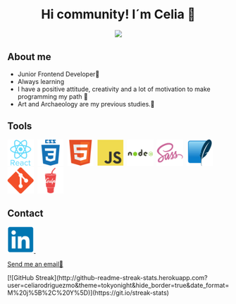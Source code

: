 <div id="header" align="center">
  <h1>Hi community! I´m Celia 👋 </h1>
  <img src="https://media.giphy.com/media/LMcB8XospGZO8UQq87/giphy.gif" width="350"/>
</div>
<h2> About me </h2>
<ul>
  <li>Junior Frontend Developer🌱</li>
  <li>Always learning </li>
  <li>I have a positive attitude, creativity and a lot of motivation to make programming my path 🐾</li>
  <li>Art and Archaeology are my previous studies.🎨</li>
</ul>
<h2> Tools </h2>     
<div>
   <img src="https://github.com/devicons/devicon/blob/master/icons/react/react-original-wordmark.svg" title="React" alt="React" width="60" height="60"/>&nbsp;
  <img src="https://github.com/devicons/devicon/blob/master/icons/css3/css3-plain-wordmark.svg"  title="CSS3" alt="CSS" width="60" height="60"/>&nbsp;
  <img src="https://github.com/devicons/devicon/blob/master/icons/html5/html5-original.svg" title="HTML5" alt="HTML" width="60" height="60"/>&nbsp;
  <img src="https://github.com/devicons/devicon/blob/master/icons/javascript/javascript-original.svg" title="JavaScript" alt="JavaScript" width="60" height="60"/>&nbsp;
  <img src="https://github.com/devicons/devicon/blob/master/icons/nodejs/nodejs-original-wordmark.svg" title="NodeJS" alt="NodeJS" width="60" height="60"/>&nbsp;
  <img src="https://github.com/devicons/devicon/blob/master/icons/sass/sass-original.svg" title="SASS" alt="SASS" width="60" height="60"/>&nbsp;
  <img src="https://github.com/devicons/devicon/blob/master/icons/sqlite/sqlite-original.svg" title="SQlite" alt="SQlite" width="60" height="60"/>&nbsp;
  <img src="https://github.com/devicons/devicon/blob/master/icons/git/git-plain.svg" title="Git" alt="Git" width="60" height="60"/>&nbsp;
  <img src="https://github.com/devicons/devicon/blob/master/icons/gulp/gulp-plain.svg" title="Gulp" alt="Gulp" width="60" height="60"/>&nbsp;
  </div>
<h2> Contact </h2>
<label><a href="https://www.linkedin.com/in/celia-rodriguez-moreno/" >
<img src="https://github.com/devicons/devicon/blob/master/icons/linkedin/linkedin-original.svg" title="reach me at linkedin" alt="reach me at linkedin" width="60" height="60"/>&nbsp;</a>
</label>
<label>
  <a href="mailto:celiro02@gmail.com" title="celiro02@gmail.com" ><p>Send me an email📩</p></a>
    </label>
[![GitHub Streak](http://github-readme-streak-stats.herokuapp.com?user=celiarodriguezmo&theme=tokyonight&hide_border=true&date_format=M%20j%5B%2C%20Y%5D)](https://git.io/streak-stats)                               

